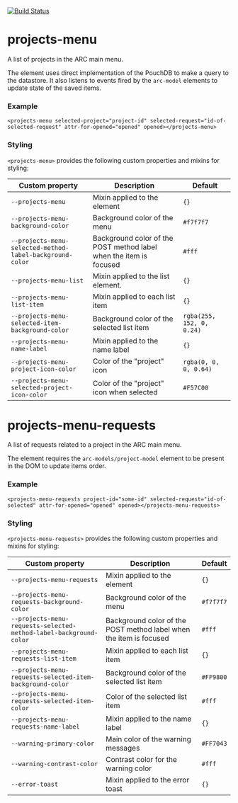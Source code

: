 [![Build Status](https://travis-ci.org/advanced-rest-client/projects-menu.svg?branch=stage)](https://travis-ci.org/advanced-rest-client/projects-menu)  

# projects-menu

A list of projects in the ARC main menu.

The element uses direct implementation of the PouchDB to make a query to the
datastore. It also listens to events fired by the `arc-model` elements to
update state of the saved items.

### Example
```
<projects-menu selected-project="project-id" selected-request="id-of-selected-request" attr-for-opened="opened" opened></projects-menu>
```

### Styling
`<projects-menu>` provides the following custom properties and mixins for styling:

Custom property | Description | Default
----------------|-------------|----------
`--projects-menu` | Mixin applied to the element | `{}`
`--projects-menu-background-color` | Background color of the menu | `#f7f7f7`
`--projects-menu-selected-method-label-background-color` | Background color of the POST method label when the item is focused | `#fff`
`--projects-menu-list` | Mixin applied to the list element. | `{}`
`--projects-menu-list-item` | Mixin applied to each list item | `{}`
`--projects-menu-selected-item-background-color` | Background color of the selected list item | `rgba(255, 152, 0, 0.24)`
`--projects-menu-name-label` | Mixin applied to the name label | `{}`
`--projects-menu-project-icon-color` | Color of the "project" icon | `rgba(0, 0, 0, 0.64)`
`--projects-menu-selected-project-icon-color` | Color of the "project" icon when selected | `#F57C00`

# projects-menu-requests

A list of requests related to a project in the ARC main menu.

The element requires the `arc-models/project-model` element to be present
in the DOM to update items order.

### Example
```
<projects-menu-requests project-id="some-id" selected-request="id-of-selected" attr-for-opened="opened" opened></projects-menu-requests>
```

### Styling
`<projects-menu-requests>` provides the following custom properties and mixins for styling:

Custom property | Description | Default
----------------|-------------|----------
`--projects-menu-requests` | Mixin applied to the element | `{}`
`--projects-menu-requests-background-color` | Background color of the menu | `#f7f7f7`
`--projects-menu-requests-selected-method-label-background-color` | Background color of the POST method label when the item is focused | `#fff`
`--projects-menu-requests-list-item` | Mixin applied to each list item | `{}`
`--projects-menu-requests-selected-item-background-color` | Background color of the selected list item | `#FF9800`
`--projects-menu-requests-selected-item-color` | Color of the selected list item | `#fff`
`--projects-menu-requests-name-label` | Mixin applied to the name label | `{}`
`--warning-primary-color` | Main color of the warning messages | `#FF7043`
`--warning-contrast-color` | Contrast color for the warning color | `#fff`
`--error-toast` | Mixin applied to the error toast | `{}`

